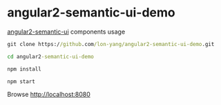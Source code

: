 # angular2-semantic-ui-demo
<a href="https://github.com/lon-yang/angular2-semantic-ui">angular2-semantic-ui</a> components usage

```cmd
git clone https://github.com/lon-yang/angular2-semantic-ui-demo.git

cd angular2-semantic-ui-demo

npm install

npm start

```
Browse <a href="http://localhost:8080">http://localhost:8080</a>